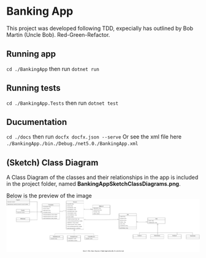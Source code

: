 # Banking App
This project was developed following TDD, expecially has outlined by Bob Martin (Uncle Bob).
Red-Green-Refactor.

## Running app
`cd ./BankingApp` then run `dotnet run`

## Running tests
`cd ./BankingApp.Tests` then run `dotnet test`

## Ducumentation
`cd ./docs` then run `docfx docfx.json --serve`
Or see the xml file here `./BankingApp./bin./Debug./net5.0./BankingApp.xml`

## (Sketch) Class Diagram
A Class Diagram of the classes and their relationships in the app is included in the project folder, named **BankingAppSketchClassDiagrams.png**.

Below is the preview of the image
!["Sketch class diagram"](BankingAppSketchClassDiagrams.png)